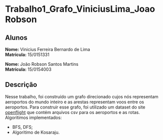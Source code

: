 # Trabalho1_Grafo_ViniciusLima_JoaoRobson

## Alunos

**Nome:** Vinicius Ferreira Bernardo de Lima
<br/>
**Matrícula:** 15/0151331

**Nome:** João Robson Santos Martins
<br/>
**Matrícula:** 15/0154003

## Descrição

Nesse trabalho, foi construído um grafo direcionado cujos nós representam aeroportos do mundo inteiro e as arestas representam voos entre os aeroportos. Para construir esse grafo, foi utilizado um dataset do site [openflight](https://openflights.org/data.html) que contém arquivos csv para os aeroportos e as rotas.
Algoritimos implementados:
* BFS, DFS;
* Algoritimo de Kosaraju.
